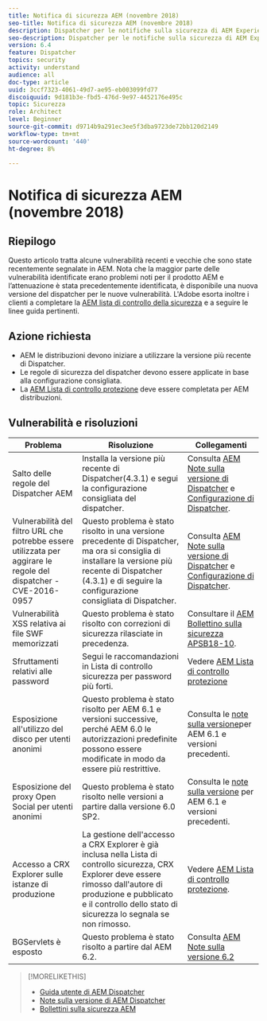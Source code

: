 ```yaml
---
title: Notifica di sicurezza AEM (novembre 2018)
seo-title: Notifica di sicurezza AEM (novembre 2018)
description: Dispatcher per le notifiche sulla sicurezza di AEM Experience Manager
seo-description: Dispatcher per le notifiche sulla sicurezza di AEM Experience Manager
version: 6.4
feature: Dispatcher
topics: security
activity: understand
audience: all
doc-type: article
uuid: 3ccf7323-4061-49d7-ae95-eb003099fd77
discoiquuid: 9d181b3e-fbd5-476d-9e97-4452176e495c
topic: Sicurezza
role: Architect
level: Beginner
source-git-commit: d9714b9a291ec3ee5f3dba9723de72bb120d2149
workflow-type: tm+mt
source-wordcount: '440'
ht-degree: 8%

---
```



# Notifica di sicurezza AEM (novembre 2018)

## Riepilogo

Questo articolo tratta alcune vulnerabilità recenti e vecchie che sono state recentemente segnalate in AEM. Nota che la maggior parte delle vulnerabilità identificate erano problemi noti per il prodotto AEM e l’attenuazione è stata precedentemente identificata, è disponibile una nuova versione del dispatcher per le nuove vulnerabilità. L&#39;Adobe esorta inoltre i clienti a completare la [AEM lista di controllo della sicurezza](https://helpx.adobe.com/experience-manager/6-5/sites/administering/using/security-checklist.html) e a seguire le linee guida pertinenti.

## Azione richiesta

* AEM le distribuzioni devono iniziare a utilizzare la versione più recente di Dispatcher.
* Le regole di sicurezza del dispatcher devono essere applicate in base alla configurazione consigliata.
* La [AEM Lista di controllo protezione](https://helpx.adobe.com/experience-manager/6-5/sites/administering/using/security-checklist.html) deve essere completata per AEM distribuzioni.

## Vulnerabilità e risoluzioni

| Problema | Risoluzione | Collegamenti |
|-------|------------|-------|
| Salto delle regole del Dispatcher AEM | Installa la versione più recente di Dispatcher(4.3.1) e segui la configurazione consigliata del dispatcher. | Consulta [AEM Note sulla versione di Dispatcher](https://helpx.adobe.com/experience-manager/dispatcher/release-notes.html) e [Configurazione di Dispatcher](https://helpx.adobe.com/it/experience-manager/dispatcher/using/dispatcher-configuration.html). |
| Vulnerabilità del filtro URL che potrebbe essere utilizzata per aggirare le regole del dispatcher - CVE-2016-0957 | Questo problema è stato risolto in una versione precedente di Dispatcher, ma ora si consiglia di installare la versione più recente di Dispatcher (4.3.1) e di seguire la configurazione consigliata di Dispatcher. | Consulta [AEM Note sulla versione di Dispatcher](https://helpx.adobe.com/experience-manager/dispatcher/release-notes.html) e [Configurazione di Dispatcher](https://helpx.adobe.com/experience-manager/dispatcher/using/dispatcher-configuration.html). |
| Vulnerabilità XSS relativa ai file SWF memorizzati | Questo problema è stato risolto con correzioni di sicurezza rilasciate in precedenza. | Consultare il [AEM Bollettino sulla sicurezza APSB18-10](https://helpx.adobe.com/security/products/experience-manager/apsb18-10.html). |
| Sfruttamenti relativi alle password | Segui le raccomandazioni in Lista di controllo sicurezza per password più forti. | Vedere [AEM Lista di controllo protezione](https://helpx.adobe.com/experience-manager/6-5/sites/administering/using/security-checklist.html) |
| Esposizione all&#39;utilizzo del disco per utenti anonimi | Questo problema è stato risolto per AEM 6.1 e versioni successive, perché AEM 6.0 le autorizzazioni predefinite possono essere modificate in modo da essere più restrittive. | Consulta le [note sulla versione](https://experienceleague.adobe.com/docs/experience-manager-release-information/aem-release-updates/previous-updates/aem-previous-versions.html?lang=it#previous-updates)per AEM 6.1 e versioni precedenti. |
| Esposizione del proxy Open Social per utenti anonimi | Questo problema è stato risolto nelle versioni a partire dalla versione 6.0 SP2. | Consulta le [note sulla versione](https://helpx.adobe.com/experience-manager/aem-previous-versions.html) per AEM 6.1 e versioni precedenti. |
| Accesso a CRX Explorer sulle istanze di produzione | La gestione dell&#39;accesso a CRX Explorer è già inclusa nella Lista di controllo sicurezza, CRX Explorer deve essere rimosso dall&#39;autore di produzione e pubblicato e il controllo dello stato di sicurezza lo segnala se non rimosso. | Vedere [AEM Lista di controllo protezione](https://helpx.adobe.com/experience-manager/6-4/sites/administering/using/security-checklist.html). |
| BGServlets è esposto | Questo problema è stato risolto a partire dal AEM 6.2. | Consulta [AEM Note sulla versione 6.2](https://helpx.adobe.com/it/experience-manager/6-2/release-notes.html) |

>[!MORELIKETHIS]
>
>* [Guida utente di AEM Dispatcher](https://helpx.adobe.com/experience-manager/dispatcher/user-guide.html)
>* [Note sulla versione di AEM Dispatcher](https://helpx.adobe.com/experience-manager/dispatcher/release-notes.html)
>* [Bollettini sulla sicurezza AEM](https://helpx.adobe.com/security.html#experience-manager)


